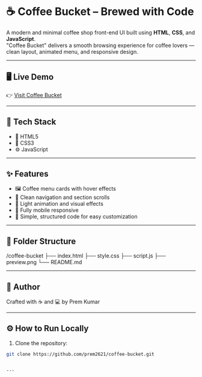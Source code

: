 # ☕ Coffee Bucket – Brewed with Code

A modern and minimal coffee shop front-end UI built using **HTML**, **CSS**, and **JavaScript**.  
"Coffee Bucket" delivers a smooth browsing experience for coffee lovers — clean layout, animated menu, and responsive design.

---

## 🖥️ Live Demo

👉 [Visit Coffee Bucket](https://coffee-bucket.netlify.app)

---

## 🧪 Tech Stack

- 🧱 HTML5
- 🎨 CSS3
- ⚙️ JavaScript 

---

## ✨ Features

- 🖼️ Coffee menu cards with hover effects
- 🎯 Clean navigation and section scrolls
- 🌙 Light animation and visual effects
- 📱 Fully mobile responsive
- 🧠 Simple, structured code for easy customization

---

## 📁 Folder Structure

/coffee-bucket
├── index.html
├── style.css
├── script.js
├── preview.png
└── README.md

---


## 💙 Author
Crafted with ☕ and 💻 by Prem Kumar

---

## ⚙️ How to Run Locally

1. Clone the repository:
```bash
git clone https://github.com/prem2621/coffee-bucket.git


---

